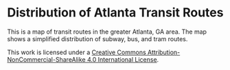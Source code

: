# Distribution of Atlanta Transit Routes

This is a map of transit routes in the greater Atlanta, GA area. The map shows a simplified distribution of subway, bus, and tram routes.

This work is licensed under a [Creative Commons Attribution-NonCommercial-ShareAlike 4.0 International License](http://creativecommons.org/licenses/by-nc-sa/4.0/).
